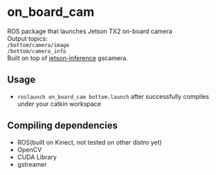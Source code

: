 # on_board_cam
ROS package that launches Jetson TX2 on-board camera  
Output topics:  
`/bottom/camera/image`  
`/bottom/camera_info`  
Built on top of [jetson-inference](https://github.com/dusty-nv/jetson-inference) gscamera.  

## Usage  
- `roslaunch on_board_cam bottom.launch` after successfully compiles under your catkin workspace  

## Compiling dependencies  
- ROS(built on Kinect, not tested on other distro yet)    
- OpenCV  
- CUDA Library  
- gstreamer  
